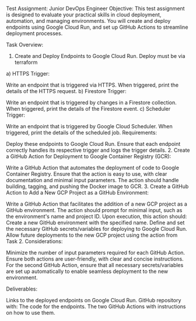 Test Assignment: Junior DevOps Engineer
Objective: This test assignment is designed to evaluate your practical skills in cloud deployment, automation, and managing environments. You will create and deploy endpoints using Google Cloud Run, and set up GitHub Actions to streamline deployment processes.

Task Overview:

1. Create and Deploy Endpoints to Google Cloud Run. Deploy must be via terraform

a) HTTPS Trigger:

Write an endpoint that is triggered via HTTPS.
When triggered, print the details of the HTTPS request.
b) Firestore Trigger:

Write an endpoint that is triggered by changes in a Firestore collection.
When triggered, print the details of the Firestore event.
c) Scheduler Trigger:

Write an endpoint that is triggered by Google Cloud Scheduler.
When triggered, print the details of the scheduled job.
Requirements:

Deploy these endpoints to Google Cloud Run.
Ensure that each endpoint correctly handles its respective trigger and logs the trigger details.
2. Create a GitHub Action for Deployment to Google Container Registry (GCR):

Write a GitHub Action that automates the deployment of code to Google Container Registry.
Ensure that the action is easy to use, with clear documentation and minimal input parameters.
The action should handle building, tagging, and pushing the Docker image to GCR.
3. Create a GitHub Action to Add a New GCP Project as a GitHub Environment:

Write a GitHub Action that facilitates the addition of a new GCP project as a GitHub environment.
The action should prompt for minimal input, such as the environment's name and project ID.
Upon execution, this action should:
Create a new GitHub environment with the specified name.
Define and set the necessary GitHub secrets/variables for deploying to Google Cloud Run.
Allow future deployments to the new GCP project using the action from Task 2.
Considerations:

Minimize the number of input parameters required for each GitHub Action.
Ensure both actions are user-friendly, with clear and concise instructions.
For the second GitHub Action, ensure that all necessary secrets/variables are set up automatically to enable seamless deployment to the new environment.

Deliverables:

Links to the deployed endpoints on Google Cloud Run.
GitHub repository with:
The code for the endpoints.
The two GitHub Actions with instructions on how to use them.
